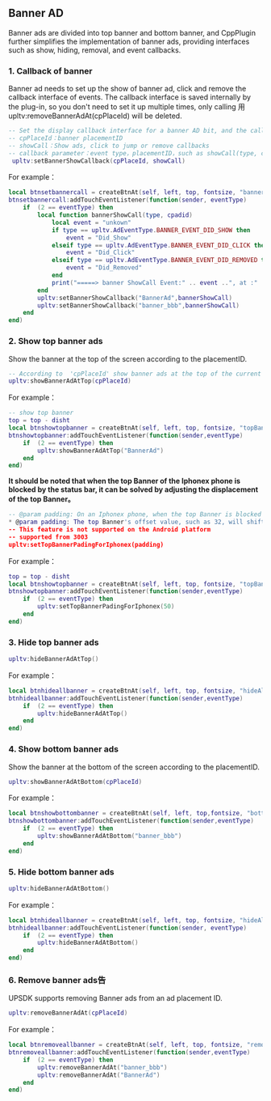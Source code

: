 ## Banner AD
Banner ads are divided into top banner and bottom banner, and CppPlugin further simplifies the implementation of banner ads, providing interfaces such as show, hiding, removal, and event callbacks.

### 1. Callback of banner
Banner ad needs to set up the show of banner ad, click and remove the callback interface of events. The callback interface is saved internally by the plug-in, so you don't need to set it up multiple times, only calling 用upltv:removeBannerAdAt(cpPlaceId) will be deleted.

```lua
-- Set the display callback interface for a banner AD bit, and the callback interface will be saved and only removed by calling upltv:removeBannerAdAt(cpPlaceId)
-- cpPlaceId：banner placementID
-- showCall：Show ads, click to jump or remove callbacks
-- callback parameter：event type，placementID，such as showCall(type, cpPlaceId)
 upltv:setBannerShowCallback(cpPlaceId, showCall)
```
For example：
```lua
local btnsetbannercall = createBtnAt(self, left, top, fontsize, "bannerCall")
btnsetbannercall:addTouchEventListener(function(sender, eventType)
    if  (2 == eventType) then
        local function bannerShowCall(type, cpadid)
            local event = "unkown"
            if type == upltv.AdEventType.BANNER_EVENT_DID_SHOW then
                event = "Did_Show"
            elseif type == upltv.AdEventType.BANNER_EVENT_DID_CLICK then
                event = "Did_Click"
            elseif type == upltv.AdEventType.BANNER_EVENT_DID_REMOVED then
                event = "Did_Removed"
            end
            print("=====> banner ShowCall Event:" .. event ..", at :" .. cpadid)
        end
        upltv:setBannerShowCallback("BannerAd",bannerShowCall)
        upltv:setBannerShowCallback("banner_bbb",bannerShowCall)
    end
end)
```

### 2. Show top banner ads
Show the banner at the top of the screen according to the placementID.
```lua
-- According to  'cpPlaceId' show banner ads at the top of the current screen
upltv:showBannerAdAtTop(cpPlaceId)
```

For example：
```lua
-- show top banner
top = top - disht
local btnshowtopbanner = createBtnAt(self, left, top, fontsize, "topBanner")
btnshowtopbanner:addTouchEventListener(function(sender,eventType)
    if  (2 == eventType) then
        upltv:showBannerAdAtTop("BannerAd")
    end
end)
```

**It should be noted that when the top Banner of the Iphonex phone is blocked by the status bar, it can be solved by adjusting the displacement of the top Banner。**
```lua
-- @param padding: On an Iphonex phone, when the top Banner is blocked by the status bar, you can solve this problem by adjusting the displacement of the top banner
* @param padding: The top Banner's offset value, such as 32, will shift down 32 pixels
-- This feature is not supported on the Android platform
-- supported from 3003
upltv:setTopBannerPadingForIphonex(padding)
```
For example：
```lua
top = top - disht
local btnshowtopbanner = createBtnAt(self, left, top, fontsize, "topBanner")
btnshowtopbanner:addTouchEventListener(function(sender,eventType)
    if  (2 == eventType) then
        upltv:setTopBannerPadingForIphonex(50)
    end
end)
```

### 3. Hide top banner ads

```lua
upltv:hideBannerAdAtTop() 
```
For example：
```lua
local btnhideallbanner = createBtnAt(self, left, top, fontsize, "hideAll")
btnhideallbanner:addTouchEventListener(function(sender,eventType)
    if  (2 == eventType) then
        upltv:hideBannerAdAtTop()
    end
end)
```
### 4. Show bottom banner ads
Show the banner at the bottom of the screen according to the placementID.
```lua
upltv:showBannerAdAtBottom(cpPlaceId)
```
For example：
```lua
local btnshowbottombanner = createBtnAt(self, left, top,fontsize, "bottomBanner")
btnshowbottombanner:addTouchEventListener(function(sender,eventType)
    if  (2 == eventType) then
        upltv:showBannerAdAtBottom("banner_bbb")
    end
end)
```
### 5. Hide bottom banner ads

```lua
upltv:hideBannerAdAtBottom()
```
For example：
```lua
local btnhideallbanner = createBtnAt(self, left, top, fontsize, "hideAll")
btnhideallbanner:addTouchEventListener(function(sender, eventType)
    if  (2 == eventType) then
        upltv:hideBannerAdAtBottom()
    end
end)
```
### 6. Remove banner ads告
UPSDK supports removing Banner ads from an ad placement ID.
```lua
upltv:removeBannerAdAt(cpPlaceId)
```
For example：
```lua
local btnremoveallbanner = createBtnAt(self, left, top, fontsize, "removeAll")
btnremoveallbanner:addTouchEventListener(function(sender,eventType)
    if  (2 == eventType) then
        upltv:removeBannerAdAt("banner_bbb")
        upltv:removeBannerAdAt("BannerAd")
    end
end)
```
